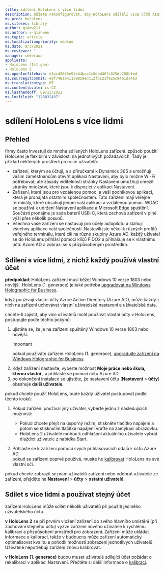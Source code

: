 ```yaml
---
title: sdílení HoloLens s více lidmi
description: můžete nakonfigurovat, aby HoloLens sdíleli více účtů Azure Active Directory, nebo více uživatelů, kteří používají jeden účet.
ms.prod: hololens
ms.sitesec: library
author: qianw211
ms.author: v-qianwen
ms.topic: article
ms.localizationpriority: medium
ms.date: 9/3/2021
ms.reviewer: ''
manager: sekerawa
appliesto:
- HoloLens (1st gen)
- HoloLens 2
ms.openlocfilehash: e3acd2665e93e44bce2c5dad467c825dc768bfed
ms.sourcegitcommit: e9f746aa41139859edc12fbc21f926c9461da4b3
ms.translationtype: MT
ms.contentlocale: cs-CZ
ms.lasthandoff: 09/13/2021
ms.locfileid: "126032407"
---
```

# <a name="share-your-hololens-with-multiple-people"></a>sdílení HoloLens s více lidmi

## <a name="overview"></a>Přehled
firmy často investují do mnoha sdílených HoloLens zařízení. způsob použití HoloLens je flexibilní v závislosti na jednotlivých požadavcích. Tady je příklad některých prostředí pro více uživatelů: 

- zařízení, kterým se účtují, a s příručkami k Dynamics 365 a umožňují vašim zaměstnancům otevřít aplikaci Nastavení, aby bylo možné Wi-Fi potřebovat, ale zásady viditelnosti stránky Nastavení umožňují omezit stránky množství, které jsou k dispozici v aplikaci Nastavení.
- Zařízení, která jsou pro vzdálenou pomoc, a vaši podnikovou aplikaci, která je pronajatá ostatním společnostem. Tato zařízení mají veřejné terminály, které obsahují jenom vaši aplikaci a vzdálenou pomoc. WDAC se používá k udržení Nastavení aplikace a Microsoft Edge spuštění. Součástí pronájmu je sada baterií USB-C, která zachová zařízení v plné výši přes několik posunů.
- Všechna vaše zařízení se nastavují pro účely autopilotu a stahují všechny aplikace vaší společnosti. Nastavili jste několik různých profilů veřejného terminálu, které cílí na různé skupiny Azure AD. každý uživatel se do HoloLens přihlásí pomocí klíčů FIDO2 a přihlašuje se k vlastnímu účtu Azure AD a zobrazí se s přizpůsobeným prostředím.



## <a name="share-with-multiple-people-each-using-their-own-account"></a>Sdílení s více lidmi, z nichž každý používá vlastní účet

**předpoklad**: HoloLens zařízení musí běžet Windows 10 verze 1803 nebo novější.  HoloLens (1. generace) je také potřeba [upgradovat na Windows Holographic for Business](hololens-upgrade-enterprise.md).

když používají vlastní účty Azure Active Directory (Azure AD), může každý z nich na zařízení uchovávat vlastní uživatelská nastavení a uživatelská data.

chcete-li zajistit, aby více uživatelů mohl používat vlastní účty v HoloLens, postupujte podle těchto pokynů:

1. ujistěte se, že je na zařízení spuštěný Windows 10 verze 1803 nebo novější.
   > [!IMPORTANT]
   > pokud používáte zařízení HoloLens (1. generace), [upgradujte zařízení na Windows Holographic for Business](hololens1-upgrade-enterprise.md).
1. Když zařízení nastavíte, vyberte možnost **Moje práce nebo škola, kterou vlastní** , a přihlaste se pomocí účtu Azure AD.
1. po dokončení instalace se ujistěte, že nastavení účtu (**Nastavení**  >  **účty**) obsahuje **další uživatele**.

pokud chcete použít HoloLens, bude každý uživatel postupovat podle těchto kroků:

1. Pokud zařízení používal jiný uživatel, vyberte jednu z následujících možností:
   - Pokud chcete přejít na úsporný režim, stiskněte tlačítko napájení a potom se stisknutím tlačítka napájení vraťte na zamykací obrazovku.
   - HoloLens 2 uživatelé mohou k odhlášení aktuálního uživatele vybrat dlaždici uživatele z nabídka Start.

1. Přihlaste se k zařízení pomocí svých přihlašovacích údajů k účtu Azure AD.  
    pokud se zařízení poprvé používá, musíte ho [kalibrovat](hololens-calibration.md) HoloLens na své vlastní oči.

pokud chcete zobrazit seznam uživatelů zařízení nebo odebrat uživatele ze zařízení, přejděte na **Nastavení**  >  **účty**  >  **ostatní uživatelé**.

## <a name="share-with-multiple-people-all-using-the-same-account"></a>Sdílet s více lidmi a používat stejný účet

zařízení HoloLens může sdílet několik uživatelů při použití jediného uživatelského účtu.

**v HoloLens 2** se při prvním vložení zařízení do svého hlavního umístění (při zachování stejného účtu) vyzve zařízení nového uživatele k rychlému kalibraci a přizpůsobení prostředí pro zobrazení. Zařízení může ukládat informace o kalibraci, takže v budoucnu může zařízení automaticky optimalizovat kvalitu a pohodlí možností zobrazení jednotlivých uživatelů. Uživatelé nepotřebují zařízení znovu kalibrovat.

**v HoloLens (1. generace)** budou muset uživatelé sdílející účet požádat o rekalibraci v aplikaci Nastavení.  Přečtěte si další informace o [kalibraci](hololens-calibration.md).
